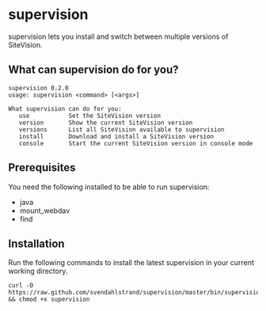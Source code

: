 supervision
===========

supervision lets you install and switch between multiple versions of SiteVision.

What can supervision do for you?
-----------------------

    supervision 0.2.0
    usage: supervision <command> [<args>]

    What supervision can do for you:
       use           Set the SiteVision version
       version       Show the current SiteVision version
       versions      List all SiteVision available to supervision
       install       Download and install a SiteVision version
       console       Start the current SiteVision version in console mode

Prerequisites
-------------

You need the following installed to be able to run supervision:

* java
* mount_webdav
* find

Installation
------------

Run the following commands to install the latest supervision in your current working directory.

    curl -O https://raw.github.com/svendahlstrand/supervision/master/bin/supervision && chmod +x supervision
